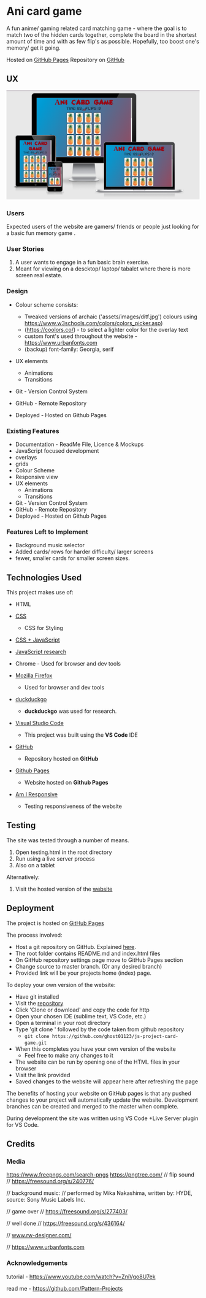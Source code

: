 # Ani card game

A fun anime/ gaming related card matching game -
where the goal is to match two of the hidden cards together, complete the board in the shortest amount of time and with as few flip's as possible.
Hopefully, too boost one's memory/ get it going.

Hosted on [GitHub Pages](https://ghost01123.github.io/js-project-card-game/index.html)
Repository on [GitHub](https://github.com/Pattern-Projects/oireachtas-ifd-project)

## UX
![Responsive Views of Home Page](docs/Screenshot-responsiveness.png)


### Users 
Expected users of the website are gamers/ friends or people just looking for a basic fun memory game .

### User Stories
1. A user wants to engage in a fun basic brain exercise.
2. Meant for viewing on a descktop/ laptop/ tabalet where there is more screen real estate.

### Design
- Colour scheme consists:
    - Tweaked versions of archaic ('assets/images/ditf.jpg') colours using https://www.w3schools.com/colors/colors_picker.asp)
    - (https://coolors.co/) - to select a lighter color for the overlay text
    - custom font's used throughout the website - https://www.urbanfonts.com
    - (backup) font-family: Georgia, serif

- UX elements
    - Animations
    - Transitions
- Git - Version Control System
- GitHub - Remote Repository
- Deployed - Hosted on Github Pages

### Existing Features
- Documentation - ReadMe File, Licence & Mockups
- JavaScript focused development
- overlays
- grids
- Colour Scheme
- Responsive view
- UX elements
    - Animations
    - Transitions
- Git - Version Control System
- GitHub - Remote Repository
- Deployed - Hosted on Github Pages


### Features Left to Implement
- Background music selector
- Added cards/ rows for harder difficulty/ larger screens 
- fewer, smaller cards for smaller screen sizes.

## Technologies Used

This project makes use of:
- HTML
- [CSS](https://developer.mozilla.org/en-US/docs/Web/CSS)
    - CSS for Styling
- [CSS + JavaScript](https://www.w3schools.com/jsref/)
- [JavaScript research](https://stackoverflow.com/)
- Chrome - Used for browser and dev tools
- [Mozilla Firefox](https://www.mozilla.org/en-US/firefox/new)
    - Used for browser and dev tools
- [duckduckgo](https://duckduckgo.com/)
    - **duckduckgo** was used for research.
- [Visual Studio Code](https://code.visualstudio.com/)
    - This project was built using the **VS Code** IDE
- [GitHub](https://github.com/)
    - Repository hosted on **GitHub**
- [Github Pages](https://pattern-projects.github.io/oireachtas-ifd-project/)
    - Website hosted on **Github Pages**

- [Am I Responsive](http://ami.responsivedesign.is)
    - Testing responsiveness of the website

## Testing

The site was tested through a number of means.
 
1. Open testing.html in the root directory
2. Run using a live server process
3. Also on a tablet 

Alternatively:

1. Visit the hosted version of the [website](https://ghost01123.github.io/js-project-card-game/index.html)


## Deployment

The project is hosted on [GitHub Pages](https://ghost01123.github.io/js-project-card-game/index.html)

The process involved:
- Host a git repository on GitHub. Explained [here](https://help.github.com/en/articles/create-a-repo).
- The root folder contains README.md and index.html files
- On GitHub repository settings page move to GitHub Pages section
- Change source to master branch. (Or any desired branch)
- Provided link will be your projects home (index) page.
 
To deploy your own version of the website:
- Have git installed
- Visit the [repository]([GitHub](https://github.com/ghost01123/js-project-card-game))
- Click 'Clone or download' and copy the code for http
- Open your chosen IDE (sublime text, VS Code, etc.)
- Open a terminal in your root directory
- Type 'git clone ' followed by the code taken from github repository
    - ```git clone https://github.com/ghost01123/js-project-card-game.git```
- When this completes you have your own version of the website
    - Feel free to make any changes to it
- The website can be run by opening one of the HTML files in your browser
- Visit the link provided
- Saved changes to the website will appear here after refreshing the page

The benefits of hosting your website on GitHub pages is that any pushed changes to your project will automatically update the website. Development branches can be created and merged to the master when complete.

During development the site was written using VS Code +Live Server plugin for VS Code.


## Credits

### Media
https://www.freepngs.com/search-pngs
https://pngtree.com/
// flip sound
// https://freesound.org/s/240776/

// background music:
//   performed by Mika Nakashima, written by: HYDE, source: Sony Music Labels Inc.

// game over
// https://freesound.org/s/277403/

// well done
// https://freesound.org/s/436164/

// www.rw-designer.com/

// https://www.urbanfonts.com

### Acknowledgements
tutorial - 
https://www.youtube.com/watch?v=ZniVgo8U7ek

read me - 
https://github.com/Pattern-Projects
